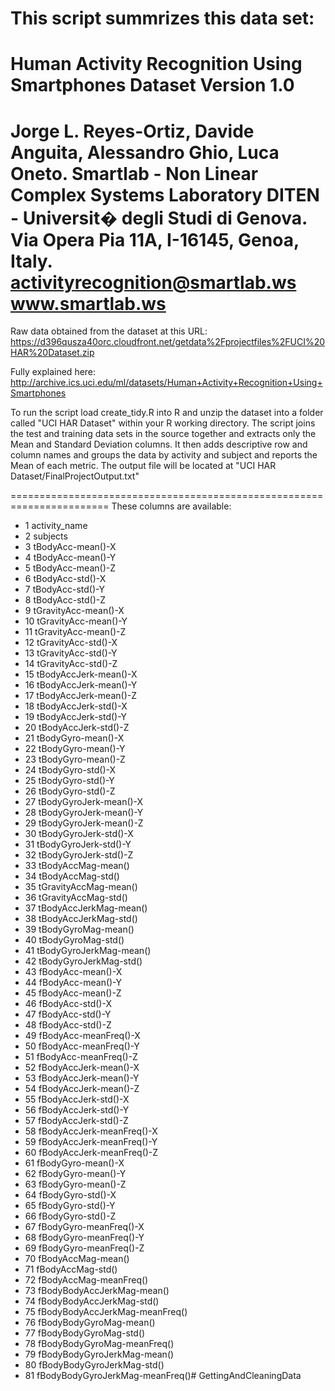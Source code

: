 This script summrizes this data set:
==================================================================
Human Activity Recognition Using Smartphones Dataset
Version 1.0
==================================================================
Jorge L. Reyes-Ortiz, Davide Anguita, Alessandro Ghio, Luca Oneto.
Smartlab - Non Linear Complex Systems Laboratory
DITEN - Universit� degli Studi di Genova.
Via Opera Pia 11A, I-16145, Genoa, Italy.
activityrecognition@smartlab.ws
www.smartlab.ws
==================================================================


Raw data obtained from the dataset at this URL:
https://d396qusza40orc.cloudfront.net/getdata%2Fprojectfiles%2FUCI%20HAR%20Dataset.zip 

Fully explained here:
http://archive.ics.uci.edu/ml/datasets/Human+Activity+Recognition+Using+Smartphones 

To run the script load create_tidy.R into R and unzip the dataset into a folder called "UCI HAR Dataset" within your R working directory. 
The script joins the test and training data sets in the source together and extracts only the Mean and Standard Deviation columns. It then adds descriptive row and column names and groups the data by activity and subject and reports the Mean of each metric. The output file will be located at "UCI HAR Dataset/FinalProjectOutput.txt"

=======================================================================
These columns are available:

* 1                    activity_name
* 2                         subjects
* 3                tBodyAcc-mean()-X
* 4                tBodyAcc-mean()-Y
* 5                tBodyAcc-mean()-Z
* 6                 tBodyAcc-std()-X
* 7                 tBodyAcc-std()-Y
* 8                 tBodyAcc-std()-Z
* 9             tGravityAcc-mean()-X
* 10            tGravityAcc-mean()-Y
* 11            tGravityAcc-mean()-Z
* 12             tGravityAcc-std()-X
* 13             tGravityAcc-std()-Y
* 14             tGravityAcc-std()-Z
* 15           tBodyAccJerk-mean()-X
* 16           tBodyAccJerk-mean()-Y
* 17           tBodyAccJerk-mean()-Z
* 18            tBodyAccJerk-std()-X
* 19            tBodyAccJerk-std()-Y
* 20            tBodyAccJerk-std()-Z
* 21              tBodyGyro-mean()-X
* 22              tBodyGyro-mean()-Y
* 23              tBodyGyro-mean()-Z
* 24               tBodyGyro-std()-X
* 25               tBodyGyro-std()-Y
* 26               tBodyGyro-std()-Z
* 27          tBodyGyroJerk-mean()-X
* 28          tBodyGyroJerk-mean()-Y
* 29          tBodyGyroJerk-mean()-Z
* 30           tBodyGyroJerk-std()-X
* 31           tBodyGyroJerk-std()-Y
* 32           tBodyGyroJerk-std()-Z
* 33              tBodyAccMag-mean()
* 34               tBodyAccMag-std()
* 35           tGravityAccMag-mean()
* 36            tGravityAccMag-std()
* 37          tBodyAccJerkMag-mean()
* 38           tBodyAccJerkMag-std()
* 39             tBodyGyroMag-mean()
* 40              tBodyGyroMag-std()
* 41         tBodyGyroJerkMag-mean()
* 42          tBodyGyroJerkMag-std()
* 43               fBodyAcc-mean()-X
* 44               fBodyAcc-mean()-Y
* 45               fBodyAcc-mean()-Z
* 46                fBodyAcc-std()-X
* 47                fBodyAcc-std()-Y
* 48                fBodyAcc-std()-Z
* 49           fBodyAcc-meanFreq()-X
* 50           fBodyAcc-meanFreq()-Y
* 51           fBodyAcc-meanFreq()-Z
* 52           fBodyAccJerk-mean()-X
* 53           fBodyAccJerk-mean()-Y
* 54           fBodyAccJerk-mean()-Z
* 55            fBodyAccJerk-std()-X
* 56            fBodyAccJerk-std()-Y
* 57            fBodyAccJerk-std()-Z
* 58       fBodyAccJerk-meanFreq()-X
* 59       fBodyAccJerk-meanFreq()-Y
* 60       fBodyAccJerk-meanFreq()-Z
* 61              fBodyGyro-mean()-X
* 62              fBodyGyro-mean()-Y
* 63              fBodyGyro-mean()-Z
* 64               fBodyGyro-std()-X
* 65               fBodyGyro-std()-Y
* 66               fBodyGyro-std()-Z
* 67          fBodyGyro-meanFreq()-X
* 68          fBodyGyro-meanFreq()-Y
* 69          fBodyGyro-meanFreq()-Z
* 70              fBodyAccMag-mean()
* 71               fBodyAccMag-std()
* 72          fBodyAccMag-meanFreq()
* 73      fBodyBodyAccJerkMag-mean()
* 74       fBodyBodyAccJerkMag-std()
* 75  fBodyBodyAccJerkMag-meanFreq()
* 76         fBodyBodyGyroMag-mean()
* 77          fBodyBodyGyroMag-std()
* 78     fBodyBodyGyroMag-meanFreq()
* 79     fBodyBodyGyroJerkMag-mean()
* 80      fBodyBodyGyroJerkMag-std()
* 81 fBodyBodyGyroJerkMag-meanFreq()# GettingAndCleaningData

